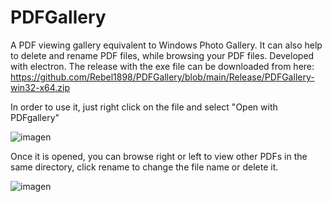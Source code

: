 # PDFGallery
A PDF viewing gallery equivalent to Windows Photo Gallery. It can also help to delete and rename PDF files, while browsing your PDF files. Developed with electron.
The release with the exe file can be downloaded from here:
https://github.com/Rebel1898/PDFGallery/blob/main/Release/PDFGallery-win32-x64.zip


In order to use it, just right click on the file and select "Open with PDFgallery"

![imagen](https://user-images.githubusercontent.com/44053413/177223238-87d95ad8-55d0-4b3d-ae3c-665ffca6234c.png)

Once it is opened, you can browse right or left to view other PDFs in the same directory, click rename to change the file name or delete it.

![imagen](https://user-images.githubusercontent.com/44053413/177223474-6a21dc93-ad88-455e-97b1-751f8abf99f6.png)

